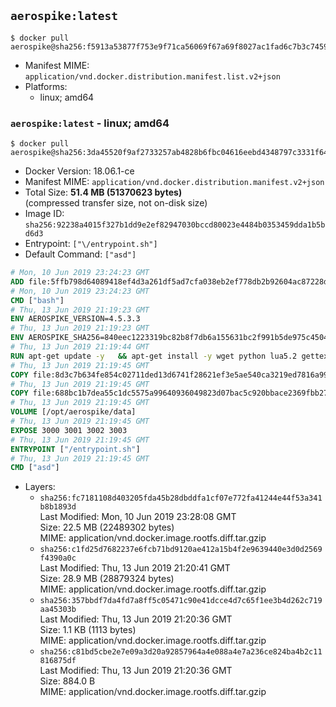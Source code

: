 ## `aerospike:latest`

```console
$ docker pull aerospike@sha256:f5913a53877f753e9f71ca56069f67a69f8027ac1fad6c7b3c74590ed5c01b9e
```

-	Manifest MIME: `application/vnd.docker.distribution.manifest.list.v2+json`
-	Platforms:
	-	linux; amd64

### `aerospike:latest` - linux; amd64

```console
$ docker pull aerospike@sha256:3da45520f9af2733257ab4828b6fbc04616eebd4348797c3331f64691e76a0dd
```

-	Docker Version: 18.06.1-ce
-	Manifest MIME: `application/vnd.docker.distribution.manifest.v2+json`
-	Total Size: **51.4 MB (51370623 bytes)**  
	(compressed transfer size, not on-disk size)
-	Image ID: `sha256:92238a4015f327b1dd9e2ef82947030bccd80023e4484b0353459dda1b5bd6d3`
-	Entrypoint: `["\/entrypoint.sh"]`
-	Default Command: `["asd"]`

```dockerfile
# Mon, 10 Jun 2019 23:24:23 GMT
ADD file:5ffb798d64089418ef4d3a261df5ad7cfa038eb2ef778db2b92604ac87228d99 in / 
# Mon, 10 Jun 2019 23:24:23 GMT
CMD ["bash"]
# Thu, 13 Jun 2019 21:19:23 GMT
ENV AEROSPIKE_VERSION=4.5.3.3
# Thu, 13 Jun 2019 21:19:23 GMT
ENV AEROSPIKE_SHA256=840eec1223319bc82b8f7db6a155631bc2f991b5de975c45042c90ce39b3d058
# Thu, 13 Jun 2019 21:19:44 GMT
RUN apt-get update -y   && apt-get install -y wget python lua5.2 gettext-base   && wget "https://www.aerospike.com/artifacts/aerospike-server-community/${AEROSPIKE_VERSION}/aerospike-server-community-${AEROSPIKE_VERSION}-debian9.tgz" -O aerospike-server.tgz   && echo "$AEROSPIKE_SHA256 *aerospike-server.tgz" | sha256sum -c -   && mkdir aerospike   && tar xzf aerospike-server.tgz --strip-components=1 -C aerospike   && dpkg -i aerospike/aerospike-server-*.deb   && dpkg -i aerospike/aerospike-tools-*.deb   && mkdir -p /var/log/aerospike/   && mkdir -p /var/run/aerospike/   && rm -rf aerospike-server.tgz aerospike /var/lib/apt/lists/*   && rm -rf /opt/aerospike/lib/java   && dpkg -r wget ca-certificates openssl xz-utils  && dpkg --purge wget ca-certificates openssl xz-utils  && apt-get purge -y   && apt autoremove -y
# Thu, 13 Jun 2019 21:19:45 GMT
COPY file:8d3c7b634fe854c02711ded13d6741f28621ef3e5ae540ca3219ed7816a992ab in /etc/aerospike/aerospike.template.conf 
# Thu, 13 Jun 2019 21:19:45 GMT
COPY file:688bc1b7dea55c1dc5575a99640936049823d07bac5c920bbace2369fbb27428 in /entrypoint.sh 
# Thu, 13 Jun 2019 21:19:45 GMT
VOLUME [/opt/aerospike/data]
# Thu, 13 Jun 2019 21:19:45 GMT
EXPOSE 3000 3001 3002 3003
# Thu, 13 Jun 2019 21:19:45 GMT
ENTRYPOINT ["/entrypoint.sh"]
# Thu, 13 Jun 2019 21:19:45 GMT
CMD ["asd"]
```

-	Layers:
	-	`sha256:fc7181108d403205fda45b28dbddfa1cf07e772fa41244e44f53a341b8b1893d`  
		Last Modified: Mon, 10 Jun 2019 23:28:08 GMT  
		Size: 22.5 MB (22489302 bytes)  
		MIME: application/vnd.docker.image.rootfs.diff.tar.gzip
	-	`sha256:c1fd25d7682237e6fcb71bd9120ae412a15b4f2e9639440e3d0d2569f4390a0c`  
		Last Modified: Thu, 13 Jun 2019 21:20:41 GMT  
		Size: 28.9 MB (28879324 bytes)  
		MIME: application/vnd.docker.image.rootfs.diff.tar.gzip
	-	`sha256:357bbdf7da4fd7a8ff5c05471c90e41dcce4d7c65f1ee3b4d262c719aa45303b`  
		Last Modified: Thu, 13 Jun 2019 21:20:36 GMT  
		Size: 1.1 KB (1113 bytes)  
		MIME: application/vnd.docker.image.rootfs.diff.tar.gzip
	-	`sha256:c81bd5cbe2e7e09a3d20a92857964a4e088a4e7a236ce824ba4b2c11816875df`  
		Last Modified: Thu, 13 Jun 2019 21:20:36 GMT  
		Size: 884.0 B  
		MIME: application/vnd.docker.image.rootfs.diff.tar.gzip
